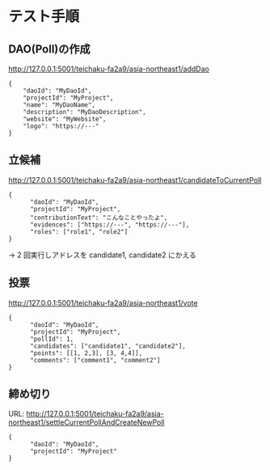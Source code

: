 # テスト手順

## DAO(Poll)の作成

http://127.0.0.1:5001/teichaku-fa2a9/asia-northeast1/addDao

```
{
    "daoId": "MyDaoId",
    "projectId": "MyProject",
    "name": "MyDaoName",
    "description": "MyDaoDescription",
    "website": "MyWebsite",
    "logo": "https://---"
}
```

## 立候補

http://127.0.0.1:5001/teichaku-fa2a9/asia-northeast1/candidateToCurrentPoll

```
{
      "daoId": "MyDaoId",
      "projectId": "MyProject",
      "contributionText": "こんなことやったよ",
      "evidences": ["https://---", "https://---"],
      "roles": ["role1", "role2"]
}
```

→ 2 回実行しアドレスを candidate1, candidate2 にかえる

## 投票

http://127.0.0.1:5001/teichaku-fa2a9/asia-northeast1/vote

```
{
      "daoId": "MyDaoId",
      "projectId": "MyProject",
      "pollId": 1,
      "candidates": ["candidate1", "candidate2"],
      "points": [[1, 2,3], [3, 4,4]],
      "comments": ["comment1", "comment2"]
}
```

## 締め切り

URL: http://127.0.0.1:5001/teichaku-fa2a9/asia-northeast1/settleCurrentPollAndCreateNewPoll

```
{
      "daoId": "MyDaoId",
      "projectId": "MyProject"
}
```
